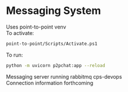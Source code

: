 # Messaging System

Uses point-to-point venv  
To activate:

```bash
point-to-point/Scripts/Activate.ps1
```

To run:

```bash
python -m uvicorn p2pchat:app --reload
```

Messaging server running rabbitmq
cps-devops  
Connection information forthcoming

